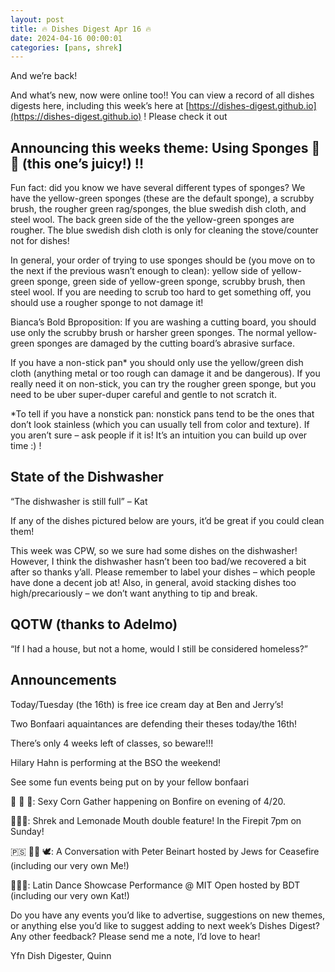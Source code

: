 ```yaml
---
layout: post
title: 🔥 Dishes Digest Apr 16 🔥
date: 2024-04-16 00:00:01
categories: [pans, shrek]
---
```


And we’re back!

And what’s new, now were online too!! You can view a record of all dishes digests here, including this week’s here at [https://dishes-digest.github.io](https://dishes-digest.github.io) ! Please check it out
 
## Announcing this weeks theme: Using Sponges 🧽 🧽 (this one’s juicy!) !!
 
Fun fact: did you know we have several different types of sponges? We have the yellow-green sponges (these are the default sponge), a scrubby brush, the rougher green rag/sponges, the blue swedish dish cloth, and steel wool. The back green side of the the yellow-green sponges are rougher. The blue swedish dish cloth is only for cleaning the stove/counter not for dishes!

In general, your order of trying to use sponges should be (you move on to the next if the previous wasn’t enough to clean): yellow side of yellow-green sponge, green side of yellow-green sponge, scrubby brush, then steel wool. If you are needing to scrub too hard to get something off, you should use a rougher sponge to not damage it!

Bianca’s Bold Bproposition: If you are washing a cutting board, you should use only the scrubby brush or harsher green sponges. The normal yellow-green sponges are damaged by the cutting board’s abrasive surface.

If you have a non-stick pan* you should only use the yellow/green dish cloth (anything metal or too rough can damage it and be dangerous). If you really need it on non-stick, you can try the rougher green sponge, but you need to be uber super-duper careful and gentle to not scratch it.
 
*To tell if you have a nonstick pan: nonstick pans tend to be the ones that don’t look stainless (which you can usually tell from color and texture). If you aren’t sure – ask people if it is! It’s an intuition you can build up over time :) !  
 
## State of the Dishwasher
 
“The dishwasher is still full” – Kat

If any of the dishes pictured below are yours, it’d be great if you could clean them!

This week was CPW, so we sure had some dishes on the dishwasher! However, I think the dishwasher hasn’t been too bad/we recovered a bit after so thanks y’all. Please remember to label your dishes – which people have done a decent job at! Also, in general, avoid stacking dishes too high/precariously – we don’t want anything to tip and break.
 
## QOTW (thanks to Adelmo)
 
“If I had a house, but not a home, would I still be considered homeless?” 
 
## Announcements
 
Today/Tuesday (the 16th) is free ice cream day at Ben and Jerry’s!

Two Bonfaari aquaintances are defending their theses today/the 16th!

There’s only 4 weeks left of classes, so beware!!!

Hilary Hahn is performing at the BSO the weekend!
 
See some fun events being put on by your fellow bonfaari

🌽 🌽 🌽: Sexy Corn Gather happening on Bonfire on evening of 4/20.
 

🍋🏰🧅: Shrek and Lemonade Mouth double feature! In the Firepit 7pm on Sunday!
 
 
🇵🇸 👨‍🏫 🕊️: A Conversation with Peter Beinart hosted by Jews for Ceasefire (including our very own Me!)

  
💃🕺🎻: Latin Dance Showcase Performance @ MIT Open hosted by BDT (including our very own Kat!)
 
Do you have any events you’d like to advertise, suggestions on new themes, or anything else you’d like to suggest adding to next week’s Dishes Digest? Any other feedback? Please send me a note, I’d love to hear!
 
Yfn Dish Digester,
Quinn